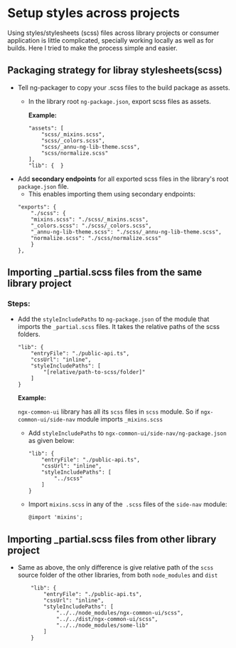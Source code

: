 # Setup styles across projects

Using styles/stylesheets (scss) files across library projects or consumer application is little complicated, specially working locally as well as for builds. Here I tried to make the process simple and easier.

## Packaging strategy for libray stylesheets(scss)

- Tell ng-packager to copy your .scss files to the build package as assets.
    - In the library root `ng-package.json`, export scss files as assets.

        **Example:**
        ```
        "assets": [
            "scss/_mixins.scss",
            "scss/_colors.scss",
            "scss/_annu-ng-lib-theme.scss",
            "scss/normalize.scss"
        ],
        "lib": {  }
        ```
- Add **secondary endpoints** for all exported scss files in the library's root `package.json` file.
    - This enables importing them using secondary endpoints:
    ```
    "exports": {
        "./scss": {
        "mixins.scss": "./scss/_mixins.scss",
        "_colors.scss": "./scss/_colors.scss",
        "_annu-ng-lib-theme.scss": "./scss/_annu-ng-lib-theme.scss",
        "normalize.scss": "./scss/normalize.scss"
        }
    },
    ```

## Importing _partial.scss files from the same library project

### Steps:

- Add the `styleIncludePaths` to `ng-package.json` of the module that imports the `_partial.scss` files. It takes the relative paths of the scss folders.
    ```
    "lib": {
        "entryFile": "./public-api.ts",
        "cssUrl": "inline",
        "styleIncludePaths": [
            "[relative/path-to-scss/folder]"
        ]
    }
    ```
  **Example:**

  `ngx-common-ui` library has all its `scss` files in `scss` module. So if `ngx-common-ui/side-nav` module imports `_mixins.scss`
    - Add `styleIncludePaths` to `ngx-common-ui/side-nav/ng-package.json` as given below:

        ```
        "lib": {
            "entryFile": "./public-api.ts",
            "cssUrl": "inline",
            "styleIncludePaths": [
                "../scss"
            ]
        }
        ```
    - Import `mixins.scss` in any of the` .scss` files of the `side-nav` module:
        ```
        @import 'mixins';
        ```

## Importing _partial.scss files from other library project

- Same as above, the only difference is give relative path of the `scss` source folder of the other libraries,  from both `node_modules` and `dist`
    ```
        "lib": {
            "entryFile": "./public-api.ts",
            "cssUrl": "inline",
            "styleIncludePaths": [
                "../../node_modules/ngx-common-ui/scss",
                "../../dist/ngx-common-ui/scss",
                "../../node_modules/some-lib"
            ]
        }
    ```
